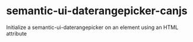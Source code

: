 # semantic-ui-daterangepicker-canjs
Initialize a semantic-ui-daterangepicker on an element using an HTML attribute
